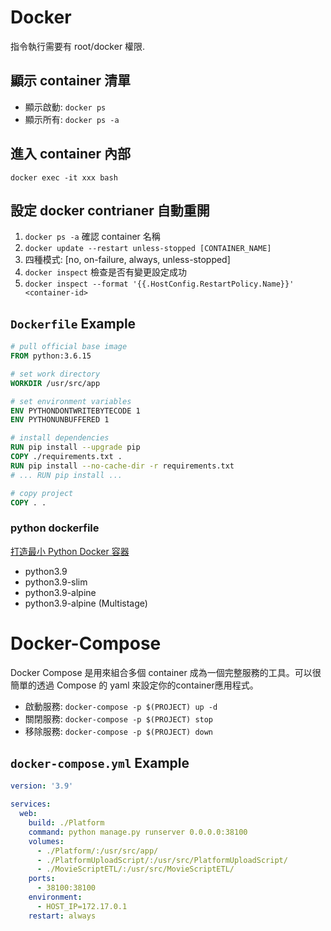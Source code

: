 # Docker
指令執行需要有 root/docker 權限.

## 顯示 container 清單
* 顯示啟動: `docker ps`
* 顯示所有: `docker ps -a`

## 進入 container 內部
`docker exec -it xxx bash`

## 設定 docker contrianer 自動重開
1. `docker ps -a` 確認 container 名稱
2. `docker update --restart unless-stopped [CONTAINER_NAME]`
3. 四種模式: [no, on-failure, always, unless-stopped]
4. `docker inspect` 檢查是否有變更設定成功
5. `docker inspect --format '{{.HostConfig.RestartPolicy.Name}}' <container-id>`

## `Dockerfile` Example
``` dockerfile
# pull official base image
FROM python:3.6.15

# set work directory
WORKDIR /usr/src/app

# set environment variables
ENV PYTHONDONTWRITEBYTECODE 1
ENV PYTHONUNBUFFERED 1

# install dependencies
RUN pip install --upgrade pip
COPY ./requirements.txt .
RUN pip install --no-cache-dir -r requirements.txt
# ... RUN pip install ...

# copy project
COPY . .
```

### python dockerfile
[打造最小 Python Docker 容器](https://blog.wu-boy.com/2021/07/building-minimal-docker-containers-for-python-applications/)
* python3.9
* python3.9-slim
* python3.9-alpine
* python3.9-alpine (Multistage)


# Docker-Compose
Docker Compose 是用來組合多個 container 成為一個完整服務的工具。可以很簡單的透過 Compose 的 yaml 來設定你的container應用程式。
* 啟動服務: `docker-compose -p $(PROJECT) up -d`
* 關閉服務: `docker-compose -p $(PROJECT) stop`
* 移除服務: `docker-compose -p $(PROJECT) down`

## `docker-compose.yml` Example
``` yml
version: '3.9'

services:
  web:
    build: ./Platform
    command: python manage.py runserver 0.0.0.0:38100
    volumes:
      - ./Platform/:/usr/src/app/
      - ./PlatformUploadScript/:/usr/src/PlatformUploadScript/
      - ./MovieScriptETL/:/usr/src/MovieScriptETL/
    ports:
      - 38100:38100
    environment:
      - HOST_IP=172.17.0.1
    restart: always
```
